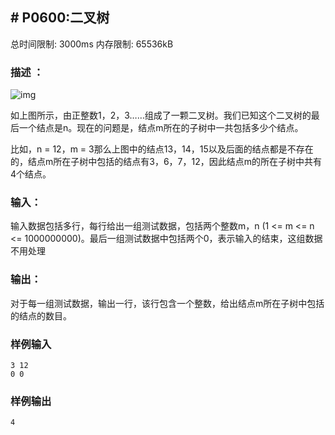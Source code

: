 ## # P0600:二叉树

总时间限制: 3000ms 内存限制:  65536kB

### 描述 ：

![img](http://media.openjudge.cn/images/2756_1.jpg)

如上图所示，由正整数1，2，3……组成了一颗二叉树。我们已知这个二叉树的最后一个结点是n。现在的问题是，结点m所在的子树中一共包括多少个结点。

比如，n = 12，m = 3那么上图中的结点13，14，15以及后面的结点都是不存在的，结点m所在子树中包括的结点有3，6，7，12，因此结点m的所在子树中共有4个结点。

### 输入：

输入数据包括多行，每行给出一组测试数据，包括两个整数m，n (1 <= m <= n <= 1000000000)。最后一组测试数据中包括两个0，表示输入的结束，这组数据不用处理

### 输出：

对于每一组测试数据，输出一行，该行包含一个整数，给出结点m所在子树中包括的结点的数目。

### 样例输入

```
3 12
0 0
```

### 样例输出

```
4
```
